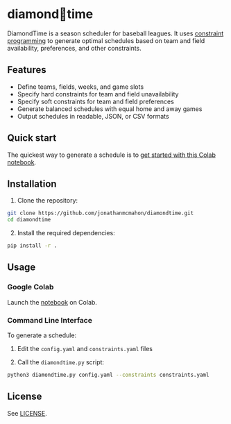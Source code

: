 # diamond💎time

DiamondTime is a season scheduler for baseball leagues. It uses [constraint programming](https://en.wikipedia.org/wiki/Constraint_programming) to generate optimal schedules based on team and field availability, preferences, and other constraints.

## Features

- Define teams, fields, weeks, and game slots
- Specify hard constraints for team and field unavailability
- Specify soft constraints for team and field preferences
- Generate balanced schedules with equal home and away games
- Output schedules in readable, JSON, or CSV formats

## Quick start

The quickest way to generate a schedule is to [get started with this Colab notebook](https://colab.research.google.com/drive/1dD5vz9uNEqlMVSiY-Tm_x-xUb3ocVzKJ).

## Installation

1. Clone the repository:

```sh
git clone https://github.com/jonathanmcmahon/diamondtime.git
cd diamondtime
```

2. Install the required dependencies:

```sh
pip install -r .
```

## Usage

### Google Colab

Launch the [notebook](https://colab.research.google.com/drive/1dD5vz9uNEqlMVSiY-Tm_x-xUb3ocVzKJ) on Colab.

### Command Line Interface

To generate a schedule: 

1. Edit the `config.yaml` and `constraints.yaml` files 

2. Call the `diamondtime.py` script:

```sh
python3 diamondtime.py config.yaml --constraints constraints.yaml
```

## License 

See [LICENSE](LICENSE).